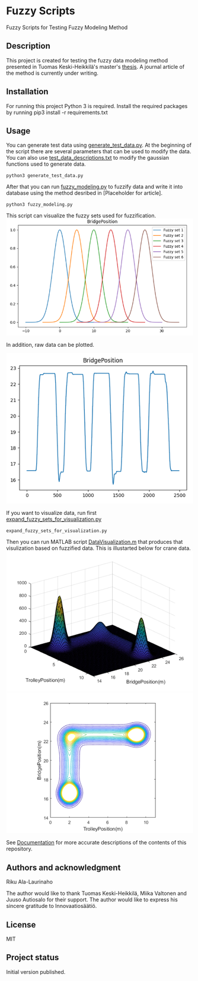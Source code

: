 # Fuzzy Scripts
Fuzzy Scripts for Testing Fuzzy Modeling Method

## Description
This project is created for testing the fuzzy data modeling method presented in Tuomas Keski-Heikkilä's master's [thesis](http://urn.fi/URN:NBN:fi:aalto-202109059012).
A journal article of the method is currently under writing.

## Installation
For running this project Python 3 is required. Install the required packages by running 
    pip3 install -r requirements.txt

## Usage
You can generate test data using [generate_test_data.py](generate_test_data.py). At the beginning of the script there are several parameters that can be used to modify the data. You can also use [test_data_descriptions.txt](examples/test_data_descriptions.txt) to modify the gaussian functions used to generate data.

    python3 generate_test_data.py

After that you can run [fuzzy_modeling.py](fuzzy_modeling.py) to fuzzify data and write it into database using the method desribed in [Placeholder for article].

    python3 fuzzy_modeling.py

This script can visualize the fuzzy sets used for fuzzification.
![Visualization](examples/figures/fuzzy_sets.png)

In addition, raw data can be plotted.

![Visualization](examples/figures/Visualization_of_crane_data_raw.png)

If you want to visualize data, run first [expand_fuzzy_sets_for_visualization.py](expand_fuzzy_sets_for_visualization.py)

    expand_fuzzy_sets_for_visualization.py

Then you can run MATLAB script [DataVisualization.m](DataVisualization.m) that produces that visulization based on fuzzified data. This is illustarted below for crane data.
![Visualization](examples/figures/Visualization_of_crane_data_1.png)
![Visualization](examples/figures/Visualization_of_crane_data_2.png)

See [Documentation](Documentation.md) for more accurate descriptions of the contents of this repository.

## Authors and acknowledgment
Riku Ala-Laurinaho

The author would like to thank Tuomas Keski-Heikkilä, Miika Valtonen and Juuso Autiosalo for their support.
The author would like to express his sincere gratitude to Innovaatiosäätiö.

## License
MIT

## Project status
Initial version published.